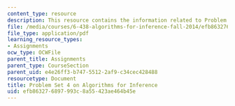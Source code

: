 ```yaml
---
content_type: resource
description: This resource contains the information related to Problem Set 4.
file: /media/courses/6-438-algorithms-for-inference-fall-2014/efb863276897993c8a55423ae464b45e_MIT6_438F14_ps4.pdf
file_type: application/pdf
learning_resource_types:
- Assignments
ocw_type: OCWFile
parent_title: Assignments
parent_type: CourseSection
parent_uid: e4e26ff3-b747-5512-2af9-c34cec428488
resourcetype: Document
title: Problem Set 4 on Algorithms for Inference
uid: efb86327-6897-993c-8a55-423ae464b45e
---
```

